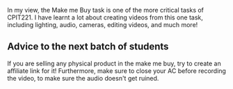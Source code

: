 
In my view, the Make me Buy task is one of the more critical tasks of CPIT221. I have learnt a lot about creating videos from this one task, including lighting, audio, cameras, editing videos, and much more!

## Advice to the next batch of students
If you are selling any physical product in the make me buy, try to create an affiliate link for it!
Furthermore, make sure to close your AC before recording the video, to make sure the audio doesn't get ruined.
